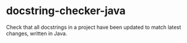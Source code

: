# docstring-checker-java
Check that all docstrings in a project have been updated to match latest changes, written in Java.
